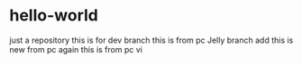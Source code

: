 # hello-world
just a repository
this is for dev branch
this is from pc
Jelly branch add
this is new from pc again
this is from pc vi
